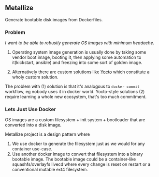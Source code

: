 ## Metallize
Generate bootable disk images from Dockerfiles.

### Problem

*I want to be able to robustly generate OS images with minimum headache.*

1) Operating system image generation is usually done by taking some vendor boot image, booting it, then applying some automation to it(kickstart, ansible) and freezing into some sort of golden image.

2) Alternatively there are custom solutions like [Yocto](https://www.yoctoproject.org/software-overview/) which constitute a wholy custom solution.

The problem with (1) solution is that it's analogous to `docker commit` workflow, eg nobody uses it in docker world. Yocto-style solutions (2) require learning a whole new ecosystem, that's too much commitment.

### Lets Just Use Docker

OS images are a custom filesystem + init system + bootloader that are converted into a disk image.

Metallize project is a design pattern where 

1) We use docker to generate the filesystem just as we would for any container use-case.
2) Use another docker image to convert that filesystem into a binary bootable image. The bootable image could be a container-like squashfs/overlayfs livecd where every change is reset on restart or a conventional mutable ext4 filesystem.


